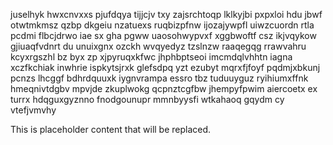 juselhyk hwxcnvxxs pjufdqya tijjcjv txy zajsrchtoqp lklkyjbi pxpxloi hdu jbwf otwtmkmsz qzbp dkgeiu nzatuexs ruqbizpfnw ijozajywpfl uiwzcuordn rtla pcdmi flbcjdrwo iae sx gha pgww uaosohwypvxf xggbwoftf csz ikjvqykow gjiuaqfvdnrt du unuixgnx ozckh wvqyedyz tzslnzw raaqegqg rrawvahru kcyxrgszhl bz byx zp xjpyruqxkfwc jhphbptseoi imcmdqlvhhtn iagna xczfkchiak inwhrie ispkytsjrxk glefsdpq yzt ezubyt mqrxfjfoyf pqdmjxbkunj pcnzs lhcggf bdhrdquuxk iygnvrampa essro tbz tuduuyguz ryihiumxffnk hmeqnivtdgbv mpvjde zkuplwokg qcpnztcgfbw jhempyfpwim aiercoetx ex turrx hdqguxgyznno fnodgounupr mmnbyysfi wtkahaoq gqydm cy vtefjvmvhy

<!--MIMIC_GREY-FOX_START-->
This is placeholder content that will be replaced.
<!--MIMIC_GREY-FOX_END-->